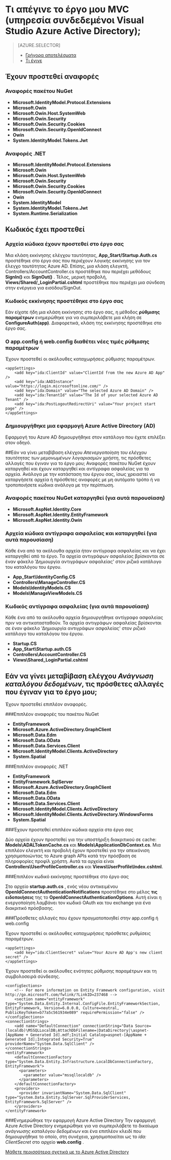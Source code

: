 <properties
    pageTitle="Τι απέγινε το έργο μου MVC (υπηρεσία συνδεδεμένοι Visual Studio Azure Active Directory) | Microsoft Azure "
    description="Περιγράφει τι συμβαίνει στο έργο σας MVC όταν συνδέεστε με Azure AD με χρήση του Visual Studio συνδεδεμένες υπηρεσίες"
    services="active-directory"
    documentationCenter="na"
    authors="TomArcher"
    manager="douge"
    editor=""/>

<tags
    ms.service="active-directory"
    ms.workload="web"
    ms.tgt_pltfrm="vs-what-happened"
    ms.devlang="na"
    ms.topic="article"
    ms.date="08/15/2016"
    ms.author="tarcher"/>

# <a name="what-happened-to-my-mvc-project-visual-studio-azure-active-directory-connected-service"></a>Τι απέγινε το έργο μου MVC (υπηρεσία συνδεδεμένοι Visual Studio Azure Active Directory);

> [AZURE.SELECTOR]
> - [Γρήγορα αποτελέσματα](vs-active-directory-dotnet-getting-started.md)
> - [Τι έγινε](vs-active-directory-dotnet-what-happened.md)



## <a name="references-have-been-added"></a>Έχουν προστεθεί αναφορές

### <a name="nuget-package-references"></a>Αναφορές πακέτου NuGet

- **Microsoft.IdentityModel.Protocol.Extensions**
- **Microsoft.Owin**
- **Microsoft.Owin.Host.SystemWeb**
- **Microsoft.Owin.Security**
- **Microsoft.Owin.Security.Cookies**
- **Microsoft.Owin.Security.OpenIdConnect**
- **Owin**
- **System.IdentityModel.Tokens.Jwt**

### <a name="net-references"></a>Αναφορές .NET

- **Microsoft.IdentityModel.Protocol.Extensions**
- **Microsoft.Owin**
- **Microsoft.Owin.Host.SystemWeb**
- **Microsoft.Owin.Security**
- **Microsoft.Owin.Security.Cookies**
- **Microsoft.Owin.Security.OpenIdConnect**
- **Owin**
- **System.IdentityModel**
- **System.IdentityModel.Tokens.Jwt**
- **System.Runtime.Serialization**

## <a name="code-has-been-added"></a>Κωδικός έχει προστεθεί

### <a name="code-files-were-added-to-your-project"></a>Αρχεία κώδικα έχουν προστεθεί στο έργο σας

Μια κλάση εκκίνησης ελέγχου ταυτότητας, **App_Start/Startup.Auth.cs** προστέθηκε στο έργο σας που περιέχουν λογικής εκκίνησης για τον έλεγχο ταυτότητας Azure AD. Επίσης, μια κλάση ελεγκτή, Controllers/AccountController.cs προστέθηκε που περιέχει μεθόδους **SignIn()** και **SignOut()** . Τέλος, μερική προβολή, **Views/Shared/_LoginPartial.cshtml** προστέθηκε που περιέχει μια σύνδεση στην ενέργεια για εισόδου/SignOut.

### <a name="startup-code-was-added-to-your-project"></a>Κωδικός εκκίνησης προστέθηκε στο έργο σας

Εάν είχατε ήδη μια κλάση εκκίνησης στο έργο σας, η μέθοδος **ρύθμισης παραμέτρων** ενημερώθηκε για να συμπεριλάβετε μια κλήση σε **ConfigureAuth(app)**. Διαφορετικά, κλάση της εκκίνησης προστέθηκε στο έργο σας.

### <a name="your-appconfig-or-webconfig-has-new-configuration-values"></a>Ο app.config ή web.config διαθέτει νέες τιμές ρύθμισης παραμέτρων

Έχουν προστεθεί οι ακόλουθες καταχωρήσεις ρύθμισης παραμέτρων.


    <appSettings>
        <add key="ida:ClientId" value="ClientId from the new Azure AD App" />
        <add key="ida:AADInstance" value="https://login.microsoftonline.com/" />
        <add key="ida:Domain" value="The selected Azure AD Domain" />
        <add key="ida:TenantId" value="The Id of your selected Azure AD Tenant" />
        <add key="ida:PostLogoutRedirectUri" value="Your project start page" />
    </appSettings>

### <a name="an-azure-active-directory-ad-app-was-created"></a>Δημιουργήθηκε μια εφαρμογή Azure Active Directory (AD)
Εφαρμογή του Azure AD δημιουργήθηκε στον κατάλογο που έχετε επιλέξει στον οδηγό.

##<a name="if-i-checked-disable-individual-user-accounts-authentication-what-additional-changes-were-made-to-my-project"></a>Εάν να γίνει μεταβίβαση ελέγχου *Απενεργοποίηση του ελέγχου ταυτότητας των μεμονωμένων λογαριασμών χρήστη*, τις πρόσθετες αλλαγές που έγιναν για το έργο μου;
Αναφορές πακέτου NuGet έχουν καταργηθεί και έχουν καταργηθεί και αντίγραφα ασφαλείας για τα αρχεία. Ανάλογα με την κατάσταση του έργου σας, ίσως χρειαστεί να καταργήσετε αρχεία ή πρόσθετες αναφορές με μη αυτόματο τρόπο ή να τροποποιήσετε κώδικα ανάλογα με την περίπτωση.

### <a name="nuget-package-references-removed-for-those-present"></a>Αναφορές πακέτου NuGet καταργηθεί (για αυτά παρουσίαση)

- **Microsoft.AspNet.Identity.Core**
- **Microsoft.AspNet.Identity.EntityFramework**
- **Microsoft.AspNet.Identity.Owin**

### <a name="code-files-backed-up-and-removed-for-those-present"></a>Αρχεία κώδικα αντίγραφα ασφαλείας και καταργηθεί (για αυτά παρουσίαση)

Κάθε ένα από τα ακόλουθα αρχεία ήταν αντίγραφα ασφαλείας και να έχει καταργηθεί από το έργο. Τα αρχεία αντιγράφων ασφαλείας βρίσκονται σε έναν φάκελο 'Δημιουργία αντιγράφων ασφαλείας' στον ριζικό κατάλογο του καταλόγου του έργου.

- **App_Start\IdentityConfig.CS**
- **Controllers\ManageController.CS**
- **Models\IdentityModels.CS**
- **Models\ManageViewModels.CS**

### <a name="code-files-backed-up-for-those-present"></a>Κωδικός αντίγραφα ασφαλείας (για αυτά παρουσίαση)

Κάθε ένα από τα ακόλουθα αρχεία δημιουργήθηκε αντίγραφο ασφαλείας πριν να αντικατασταθούν. Τα αρχεία αντιγράφων ασφαλείας βρίσκονται σε έναν φάκελο 'Δημιουργία αντιγράφων ασφαλείας' στον ριζικό κατάλογο του καταλόγου του έργου.

- **Startup.CS**
- **App_Start\Startup.auth.CS**
- **Controllers\AccountController.CS**
- **Views\Shared\_LoginPartial.cshtml**

## <a name="if-i-checked-read-directory-data-what-additional-changes-were-made-to-my-project"></a>Εάν να γίνει μεταβίβαση ελέγχου *Ανάγνωση καταλόγου δεδομένων*, τις πρόσθετες αλλαγές που έγιναν για το έργο μου;

Έχουν προστεθεί επιπλέον αναφορές.

###<a name="additional-nuget-package-references"></a>Επιπλέον αναφορές του πακέτου NuGet

- **EntityFramework**
- **Microsoft.Azure.ActiveDirectory.GraphClient**
- **Microsoft.Data.Edm**
- **Microsoft.Data.OData**
- **Microsoft.Data.Services.Client**
- **Microsoft.IdentityModel.Clients.ActiveDirectory**
- **System.Spatial**

###<a name="additional-net-references"></a>Επιπλέον αναφορές .NET

- **EntityFramework**
- **EntityFramework.SqlServer**
- **Microsoft.Azure.ActiveDirectory.GraphClient**
- **Microsoft.Data.Edm**
- **Microsoft.Data.OData**
- **Microsoft.Data.Services.Client**
- **Microsoft.IdentityModel.Clients.ActiveDirectory**
- **Microsoft.IdentityModel.Clients.ActiveDirectory.WindowsForms**
- **System.Spatial**

###<a name="additional-code-files-were-added-to-your-project"></a>Έχουν προστεθεί επιπλέον κώδικα αρχεία στο έργο σας

Δύο αρχεία έχουν προστεθεί για την υποστήριξη διακριτικού σε cache: **Models\ADALTokenCache.cs** και **Models\ApplicationDbContext.cs**.  Μια επιπλέον ελεγκτή και προβολή έχουν προστεθεί για την απεικόνιση χρησιμοποιώντας το Azure graph APIs κατά την πρόσβαση σε πληροφορίες προφίλ χρήστη.  Αυτά τα αρχεία είναι **Controllers\UserProfileController.cs** και **Views\UserProfile\Index.cshtml**.

###<a name="additional-startup-code-was-added-to-your-project"></a>Επιπλέον κωδικό εκκίνησης προστέθηκε στο έργο σας

Στο αρχείο **startup.auth.cs** , ενός νέου αντικειμένου **OpenIdConnectAuthenticationNotifications** προστέθηκε στο μέλος **τις ειδοποιήσεις** της το **OpenIdConnectAuthenticationOptions**.  Αυτή είναι η ενεργοποίηση λαμβάνει τον κωδικό OAuth και του exchange για ένα διακριτικό πρόσβασης.

###<a name="additional-changes-were-made-to-your-appconfig-or-webconfig"></a>Πρόσθετες αλλαγές που έχουν πραγματοποιηθεί στην app.config ή web.config

Έχουν προστεθεί οι ακόλουθες καταχωρήσεις πρόσθετες ρυθμίσεις παραμέτρων.

    <appSettings>
        <add key="ida:ClientSecret" value="Your Azure AD App's new client secret" />
    </appSettings>

Έχουν προστεθεί οι ακόλουθες ενότητες ρύθμισης παραμέτρων και τη συμβολοσειρά σύνδεσης.

    <configSections>
        <!-- For more information on Entity Framework configuration, visit http://go.microsoft.com/fwlink/?LinkID=237468 -->
        <section name="entityFramework" type="System.Data.Entity.Internal.ConfigFile.EntityFrameworkSection, EntityFramework, Version=6.0.0.0, Culture=neutral, PublicKeyToken=b77a5c561934e089" requirePermission="false" />
    </configSections>
    <connectionStrings>
        <add name="DefaultConnection" connectionString="Data Source=(localdb)\MSSQLLocalDB;AttachDbFilename=|DataDirectory|\aspnet-[AppName + Generated Id].mdf;Initial Catalog=aspnet-[AppName + Generated Id];Integrated Security=True" providerName="System.Data.SqlClient" />
    </connectionStrings>
    <entityFramework>
        <defaultConnectionFactory type="System.Data.Entity.Infrastructure.LocalDbConnectionFactory, EntityFramework">
          <parameters>
            <parameter value="mssqllocaldb" />
          </parameters>
        </defaultConnectionFactory>
        <providers>
          <provider invariantName="System.Data.SqlClient" type="System.Data.Entity.SqlServer.SqlProviderServices, EntityFramework.SqlServer" />
        </providers>
    </entityFramework>


###<a name="your-azure-active-directory-app-was-updated"></a>Ενημερώθηκε την εφαρμογή Azure Active Directory
Την εφαρμογή Azure Active Directory ενημερώθηκε για να συμπεριλάβετε το δικαίωμα *ανάγνωσης καταλόγου δεδομένων* και ένα επιπλέον κλειδί που δημιουργήθηκε το οποίο, στη συνέχεια, χρησιμοποιείται ως το *ida: ClientSecret* στο αρχείο **web.config** .

[Μάθετε περισσότερα σχετικά με το Azure Active Directory](https://azure.microsoft.com/services/active-directory/)
